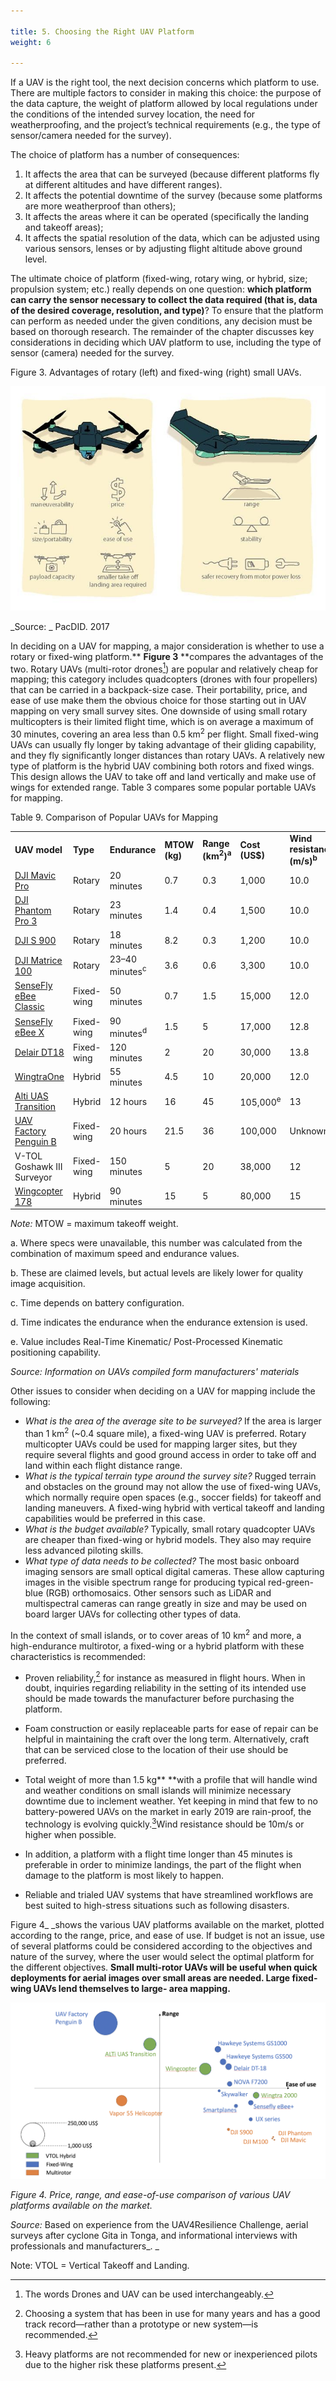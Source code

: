 ```yaml
---

title: 5. Choosing the Right UAV Platform 
weight: 6

---
```



If a UAV is the right tool, the next decision concerns which platform to use. There are multiple factors to consider in making this choice: the purpose of the data capture, the weight of platform allowed by local regulations under the conditions of the intended survey location, the need for weatherproofing, and the project’s technical requirements (e.g., the type of sensor/camera needed for the survey). 

The choice of platform has a number of consequences:  



1. It affects the area that can be surveyed (because different platforms fly at different altitudes and have different ranges). 
2. It affects the potential downtime of the survey (because some platforms are more weatherproof than others); 
3. It affects the areas where it can be operated (specifically the landing and takeoff areas); 
4. It affects the spatial resolution of the data, which can be adjusted using various sensors, lenses or by adjusting flight altitude above ground level. 

The ultimate choice of platform (fixed-wing, rotary wing, or hybrid, size; propulsion system; etc.) really depends on one question: **which platform can carry the sensor necessary to collect the data required (that is, data of the desired coverage, resolution, and type)**? To ensure that the platform can perform as needed under the given conditions, any decision must be based on thorough research. The remainder of the chapter discusses key considerations in deciding which UAV platform to use, including the type of sensor (camera) needed for the survey. 

Figure 3. Advantages of rotary (left) and fixed-wing (right) small UAVs.

![alt_text](/images/Technical-Guidelines6a.jpg)

_Source: _ PacDID. 2017

In deciding on a UAV for mapping, a major consideration is whether to use a rotary or fixed-wing platform.** **Figure 3** **compares the advantages of the two. Rotary UAVs (multi-rotor drones[^10]) are popular and relatively cheap for mapping; this category includes quadcopters (drones with four propellers) that can be carried in a backpack-size case. Their portability, price, and ease of use make them the obvious choice for those starting out in UAV mapping on very small survey sites. One downside of using small rotary multicopters is their limited flight time, which is on average a maximum of 30 minutes, covering an area less than 0.5 km<sup>2</sup> per flight. Small fixed-wing UAVs can usually fly longer by taking advantage of their gliding capability, and they fly significantly longer distances than rotary UAVs. A relatively new type of platform is the hybrid UAV combining both rotors and fixed wings. This design allows the UAV to take off and land vertically and make use of wings for extended range. Table 3 compares some popular portable UAVs for mapping.

Table 9. Comparison of Popular UAVs for Mapping


<table>
  <tr>
   <td><strong>UAV model</strong>
   </td>
   <td><strong>Type</strong>
   </td>
   <td><strong>Endurance</strong>
   </td>
   <td><strong>MTOW (kg)</strong>
   </td>
   <td><strong>Range (km<sup>2</sup>)<sup>a</sup></strong>
   </td>
   <td><strong>Cost (US$)</strong>
   </td>
   <td><strong>Wind resistance (m/s)<sup>b</sup></strong>
   </td>
  </tr>
  <tr>
   <td><a href="https://www.dji.com/mavic">DJI Mavic Pro</a>
   </td>
   <td>Rotary
   </td>
   <td>20 minutes
   </td>
   <td>0.7 
   </td>
   <td>0.3
   </td>
   <td>1,000
   </td>
   <td>10.0 
   </td>
  </tr>
  <tr>
   <td><a href="https://www.dji.com/phantom-3-pro/info#specs">DJI Phantom Pro 3</a>
   </td>
   <td>Rotary
   </td>
   <td>23 minutes
   </td>
   <td>1.4 
   </td>
   <td>0.4 
   </td>
   <td>1,500
   </td>
   <td>10.0 
   </td>
  </tr>
  <tr>
   <td><a href="https://www.dji.com/spreading-wings-s900">DJI S 900</a>
   </td>
   <td>Rotary
   </td>
   <td>18 minutes
   </td>
   <td>8.2 
   </td>
   <td>0.3 
   </td>
   <td>1,200
   </td>
   <td>10.0 
   </td>
  </tr>
  <tr>
   <td><a href="https://www.dji.com/matrice100">DJI Matrice 100</a>
   </td>
   <td>Rotary
   </td>
   <td>23–40 minutes<sup>c</sup>
   </td>
   <td>3.6 
   </td>
   <td>0.6 
   </td>
   <td>3,300
   </td>
   <td>10.0 
   </td>
  </tr>
  <tr>
   <td><span style="text-decoration:underline;">SenseFly eBee Classic</span>
   </td>
   <td>Fixed-wing
   </td>
   <td>50 minutes
   </td>
   <td>0.7 
   </td>
   <td>1.5 
   </td>
   <td>15,000
   </td>
   <td>12.0 
   </td>
  </tr>
  <tr>
   <td><span style="text-decoration:underline;">SenseFly eBee X</span>
   </td>
   <td>Fixed-wing
   </td>
   <td>90 minutes<sup>d</sup>
   </td>
   <td>1.5 
   </td>
   <td>5 
   </td>
   <td>17,000
   </td>
   <td>12.8 
   </td>
  </tr>
  <tr>
   <td><a href="https://delair.aero/professional-drones/dt18-hd/">Delair DT18</a>
   </td>
   <td>Fixed-wing
   </td>
   <td>120 minutes
   </td>
   <td>2 
   </td>
   <td>20 
   </td>
   <td>30,000
   </td>
   <td>13.8 
   </td>
  </tr>
  <tr>
   <td><a href="https://wingtra.com/">WingtraOne</a>
   </td>
   <td>Hybrid
   </td>
   <td>55 minutes
   </td>
   <td>4.5 
   </td>
   <td>10 
   </td>
   <td>20,000
   </td>
   <td>12.0 
   </td>
  </tr>
  <tr>
   <td><a href="https://www.altiuas.com/transition/">Alti UAS Transition</a>
   </td>
   <td>Hybrid
   </td>
   <td>12 hours
   </td>
   <td>16 
   </td>
   <td>45 
   </td>
   <td>105,000<sup>e</sup>
   </td>
   <td>13 
   </td>
  </tr>
  <tr>
   <td><a href="http://www.uavfactory.com/product/46">UAV Factory Penguin B</a>
   </td>
   <td>Fixed-wing
   </td>
   <td>20 hours
   </td>
   <td>21.5 
   </td>
   <td>36 
   </td>
   <td>100,000
   </td>
   <td>Unknown
   </td>
  </tr>
  <tr>
   <td>V-TOL Goshawk III Surveyor
   </td>
   <td>Fixed-wing
   </td>
   <td>150 minutes
   </td>
   <td>5
   </td>
   <td>20
   </td>
   <td>38,000
   </td>
   <td>12
   </td>
  </tr>
  <tr>
   <td><a href="https://wingcopter.com/technology/">Wingcopter 178</a>
   </td>
   <td>Hybrid
   </td>
   <td>90 minutes
   </td>
   <td>15 
   </td>
   <td>5 
   </td>
   <td>80,000
   </td>
   <td>15 
   </td>
  </tr>
</table>


_Note:_ MTOW = maximum takeoff weight.

a. Where specs were unavailable, this number was calculated from the combination of maximum speed and endurance values.

b. These are claimed levels, but actual levels are likely lower for quality image acquisition.

c. Time depends on battery configuration.

d. Time indicates the endurance when the endurance extension is used.

e. Value includes Real-Time Kinematic/ Post-Processed Kinematic positioning capability. 

_Source: Information on UAVs compiled form manufacturers' materials_

Other issues to consider when deciding on a UAV for mapping include the following:



*   _What is the area of the average site to be surveyed?_ If the area is larger than 1 km<sup>2</sup> (~0.4 square mile), a fixed-wing UAV is preferred. Rotary multicopter UAVs could be used for mapping larger sites, but they require several flights and good ground access in order to take off and land within each flight distance range.
*   _What is the typical terrain type around the survey site?_ Rugged terrain and obstacles on the ground may not allow the use of fixed-wing UAVs, which normally require open spaces (e.g., soccer fields) for takeoff and landing maneuvers. A fixed-wing hybrid with vertical takeoff and landing capabilities would be preferred in this case. 
*   _What is the budget available?_ Typically, small rotary quadcopter UAVs are cheaper than fixed-wing or hybrid models. They also may require less advanced piloting skills.
*   _What type of data needs to be collected?_ The most basic onboard imaging sensors are small optical digital cameras. These allow capturing images in the visible spectrum range for producing typical red-green-blue (RGB) orthomosaics. Other sensors such as LiDAR and multispectral cameras can range greatly in size and may be used on board larger UAVs for collecting other types of data. 

In the context of small islands, or to cover areas of 10 km<sup>2</sup> and more, a high-endurance multirotor, a fixed-wing or a hybrid platform with these characteristics is recommended:



*   Proven reliability,[^11] for instance as measured in flight hours. When in doubt, inquiries regarding reliability in the setting of its intended use should be made towards the manufacturer before purchasing the platform.  


*   Foam construction or easily replaceable parts for ease of repair can be helpful in maintaining the craft over the long term. Alternatively, craft that can be serviced close to the location of their use should be preferred. 
*   Total weight of more than 1.5 kg** **with a profile that will handle wind and weather conditions on small islands will minimize necessary downtime due to inclement weather. Yet keeping in mind that few to no battery-powered UAVs on the market in early 2019 are rain-proof, the technology is evolving quickly.[^12]Wind resistance should be 10m/s or higher when possible. 


*   In addition, a platform with a flight time longer than 45 minutes is preferable in order to minimize landings, the part of the flight when damage to the platform is most likely to happen.
*   Reliable and trialed UAV systems that have streamlined workflows are best suited to high-stress situations such as following disasters. 

Figure 4_ _shows the various UAV platforms available on the market, plotted according to the range, price, and ease of use. If budget is not an issue, use of several platforms could be considered according to the objectives and nature of the survey, where the user would select the optimal platform for the different objectives. **Small multi-rotor UAVs will be useful when quick deployments for aerial images over small areas are needed. Large fixed-wing UAVs lend themselves to large- area mapping.**


![alt_text](/images/Technical-Guidelines6.png)


_Figure 4. Price, range, and ease-of-use comparison of various UAV platforms available on the market._

_Source:_ Based on experience from the UAV4Resilience Challenge, aerial surveys after cyclone Gita in Tonga, and informational interviews with professionals and manufacturers_. _

Note: VTOL = Vertical Takeoff and Landing.



[^10]:
     The words Drones and UAV can be used interchangeably. 

[^11]:

     Choosing a system that has been in use for many years and has a good track record—rather than a prototype or new system—is recommended. 

[^12]:

     Heavy platforms are not recommended for new or inexperienced pilots due to the higher risk these platforms present.
